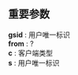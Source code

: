 ## 重要参数

**gsid** : 用户唯一标识   <br>
**from** : ?      <br>
**c**    : 客户端类型    <br>
**s**    : 用户唯一标识    <br>
